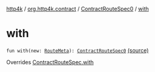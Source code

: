[http4k](../../index.md) / [org.http4k.contract](../index.md) / [ContractRouteSpec0](index.md) / [with](./with.md)

# with

`fun with(new: `[`RouteMeta`](../-route-meta/index.md)`): `[`ContractRouteSpec0`](index.md) [(source)](https://github.com/http4k/http4k/blob/master/http4k-contract/src/main/kotlin/org/http4k/contract/routeSpec.kt#L41)

Overrides [ContractRouteSpec.with](../-contract-route-spec/with.md)

